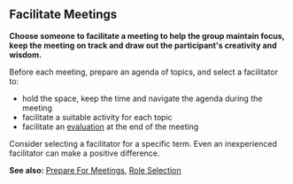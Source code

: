 ## Facilitate Meetings

**Choose someone to facilitate a meeting to help the group maintain focus, keep the meeting on track and draw out the participant's creativity and wisdom.**

Before each meeting, prepare an agenda of topics, and select a facilitator to:

-   hold the space, keep the time and navigate the agenda during the meeting
-   facilitate a suitable activity for each topic
-   facilitate an [evaluation](section:meeting-evaluation) at the end of the meeting

Consider selecting a facilitator for a specific term. Even an inexperienced facilitator can make a positive difference.

**See also:** [Prepare For Meetings](section:prepare-for-meetings), [Role Selection](section:role-selection)

